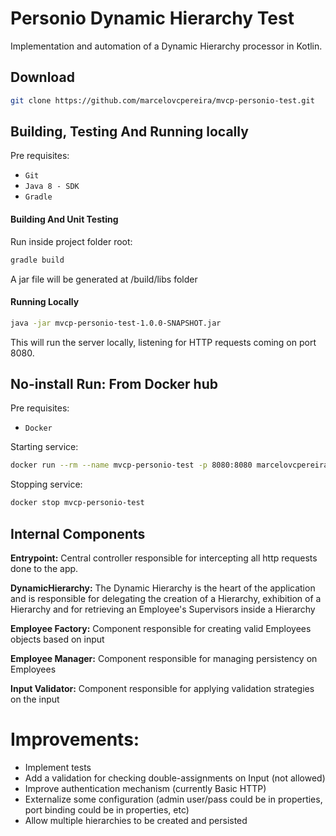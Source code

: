 # Personio Dynamic Hierarchy Test
Implementation and automation of a Dynamic Hierarchy processor in Kotlin.

## Download
```bash
git clone https://github.com/marcelovcpereira/mvcp-personio-test.git
```

## Building, Testing And Running locally
Pre requisites:
- `Git`
- `Java 8 - SDK`
- `Gradle`


#### Building And Unit Testing
Run inside project folder root:
```bash
gradle build
``` 
A jar file will be generated at /build/libs folder

#### Running Locally
```bash
java -jar mvcp-personio-test-1.0.0-SNAPSHOT.jar
``` 
This will run the server locally, listening for HTTP requests coming on port 8080.


## No-install Run: From Docker hub
Pre requisites:
- `Docker`

Starting service:
```bash
docker run --rm --name mvcp-personio-test -p 8080:8080 marcelovcpereira/personio-test:1.0.0 
```
Stopping service:
```bash
docker stop mvcp-personio-test
```

## Internal Components
**Entrypoint:**
Central controller responsible for intercepting all http requests done to the app.

**DynamicHierarchy:**
The Dynamic Hierarchy is the heart of the application and is responsible for delegating the creation of a Hierarchy, 
exhibition of a Hierarchy and for retrieving an Employee's Supervisors inside a Hierarchy

**Employee Factory:**
Component responsible for creating valid Employees objects based on input

**Employee Manager:**
Component responsible for managing persistency on Employees

**Input Validator:**
Component responsible for applying validation strategies on the input

# Improvements:
- Implement tests
- Add a validation for checking double-assignments on Input (not allowed)
- Improve authentication mechanism (currently Basic HTTP)
- Externalize some configuration (admin user/pass could be in properties, port binding could be in properties, etc)
- Allow multiple hierarchies to be created and persisted 